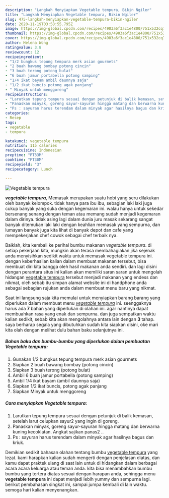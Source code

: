 ```yaml
---
description: "Langkah Menyiapkan Vegetable tempura, Bikin Ngiler"
title: "Langkah Menyiapkan Vegetable tempura, Bikin Ngiler"
slug: 475-langkah-menyiapkan-vegetable-tempura-bikin-ngiler
date: 2020-11-19T03:58:55.795Z
image: https://img-global.cpcdn.com/recipes/4903a6f3ac1e4800/751x532cq70/vegetable-tempura-foto-resep-utama.jpg
thumbnail: https://img-global.cpcdn.com/recipes/4903a6f3ac1e4800/751x532cq70/vegetable-tempura-foto-resep-utama.jpg
cover: https://img-global.cpcdn.com/recipes/4903a6f3ac1e4800/751x532cq70/vegetable-tempura-foto-resep-utama.jpg
author: Helena Wong
ratingvalue: 3.8
reviewcount: 12
recipeingredient:
- "1/2 bungkus tepung tempura merk asian gourmets"
- "2 buah bawang bombay potong cincin"
- "3 buah terong potong bulat"
- "6 buah jamur portabella potong samping"
- "1/4 ikat bayam ambil daunnya saja"
- "1/2 ikat buncis potong agak panjang"
- " Minyak untuk menggoreng"
recipeinstructions:
- "Larutkan tepung tempura sesuai dengan petunjuk di balik kemasan, setelah larut celupkan sayur2 yang ingin di goreng."
- "Panaskan minyak, goreng sayur-sayuran hingga matang dan berwarna kuning kecoklatan. Angkat sajikan panas2 .."
- "Ps : sayuran harus terendam dalam minyak agar hasilnya bagus dan kriuk."
categories:
- Resep
tags:
- vegetable
- tempura

katakunci: vegetable tempura 
nutrition: 115 calories
recipecuisine: Indonesian
preptime: "PT33M"
cooktime: "PT30M"
recipeyield: "3"
recipecategory: Lunch

---
```



![Vegetable tempura](https://img-global.cpcdn.com/recipes/4903a6f3ac1e4800/751x532cq70/vegetable-tempura-foto-resep-utama.jpg)

<b><i>vegetable tempura</i></b>, Memasak merupakan suatu hobi yang seru dilakukan oleh banyak kelompok. tidak hanya para ibu ibu, sebagian laki laki juga cukup banyak yang suka dengan kegemaran ini. walau hanya untuk sekedar bersenang senang dengan teman atau memang sudah menjadi kegemaran dalam dirinya. tidak asing lagi dalam dunia juru masak sekarang sangat banyak ditemukan laki laki dengan keahlian memasak yang sempurna, dan lumayan banyak juga kita lihat di banyak depot dan cafe yang mempekerjakan chef cowok sebagai chef terbaik nya.



Baiklah, kita kembali ke perihal bumbu makanan <i>vegetable tempura</i>. di setiap pekerjaan kita, mungkin akan terasa membahagiakan jika sejenak anda menyisihkan sedikit waktu untuk memasak vegetable tempura ini. dengan keberhasilan kalian dalam membuat makanan tersebut, bisa membuat diri kita bangga oleh hasil makanan anda sendiri. dan lagi disini dengan perantara situs ini kalian akan memiliki saran saran untuk mengolah hidangan <u>vegetable tempura</u> tersebut menjadi makanan yang endess dan nikmat, oleh sebab itu simpan alamat website ini di handphone anda sebagai sebagian rujukan anda dalam membuat menu baru yang nikmat.


Saat ini langsung saja kita memulai untuk menyiapkan barang barang yang diperlukan dalam membuat menu <u><i>vegetable tempura</i></u> ini. seenggaknya harus ada <b>7</b> bahan yang diperlukan di olahan ini. agar nantinya dapat membuahkan rasa yang enak dan sempurna. dan juga sempatkan waktu kalian sedikit, sebab kita akan mengolahnya antara lain dengan <b>3</b> tahap. saya berharap segala yang dibutuhkan sudah kita siapkan disini, oke mari kita olah dengan melihat dulu bahan baku selanjutnya ini.

<!--inarticleads1-->

##### Bahan baku dan bumbu-bumbu yang diperlukan dalam pembuatan Vegetable tempura:

1. Gunakan 1/2 bungkus tepung tempura merk asian gourmets
1. Siapkan 2 buah bawang bombay (potong cincin)
1. Siapkan 3 buah terong (potong bulat)
1. Ambil 6 buah jamur portabella (potong samping)
1. Ambil 1/4 ikat bayam (ambil daunnya saja)
1. Siapkan 1/2 ikat buncis, potong agak panjang
1. Siapkan  Minyak untuk menggoreng




<!--inarticleads2-->

##### Cara menyiapkan Vegetable tempura:

1. Larutkan tepung tempura sesuai dengan petunjuk di balik kemasan, setelah larut celupkan sayur2 yang ingin di goreng.
1. Panaskan minyak, goreng sayur-sayuran hingga matang dan berwarna kuning kecoklatan. Angkat sajikan panas2 ..
1. Ps : sayuran harus terendam dalam minyak agar hasilnya bagus dan kriuk.




Demikian sedikit bahasan olahan tentang bumbu <u>vegetable tempura</u> yang lezat. kami harapkan kalian sudah mengerti dengan penjelasan diatas, dan kamu dapat praktek ulang di saat lain untuk di hidangkan dalam berbagai acara acara keluarga atau teman anda. kita bisa menambahkan bumbu bumbu yang tertera diatas sesuai dengan harapan anda, sehingga menu <b>vegetable tempura</b> ini dapat menjadi lebih yummy dan sempurna lagi. berikut pembahasan singkat ini, sampai jumpa kembali di lain waktu. semoga hari kalian menyenangkan.
